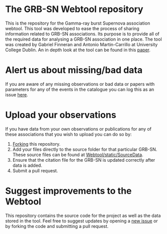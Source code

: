 # The GRB-SN Webtool repository
This is the repository for the Gamma-ray burst Supernova association webtool. This tool was developed to ease the process of sharing information related to GRB-SN associations. Its purpose is to provide all of the required data for analysing a GRB-SN association in one place. The tool was created by Gabriel Finneran and Antonio Martin-Carrillo at University College Dublin. An in depth look at the tool can be found in this [paper]().

# Alert us about missing/bad data
If you are aware of any missing observations or bad data or papers with parameters for any of the events in the catalogue you can log this as an issue [here](https://github.com/GabrielF98/GRBSNWebtool/issues/new?assignees=GabrielF98&labels=add+data&template=alert-us-about-missing-data.md&title=Missing+data+for+%3Cevent+name+here%3E). 

# Upload your observations
If you have data from your own observations or publications for any of these associations that you wish to upload you can do so by:
1. [Forking](https://github.com/GabrielF98/GRBSNWebtool/fork) this repository. 
2. Add your files directly to the source folder for that particular GRB-SN. These source files can be found at [Webtool/static/SourceData](https://github.com/GabrielF98/GRBSNWebtool/tree/master/Webtool/static/SourceData). 
3. Ensure that the citation file for the GRB-SN is updated correctly after data is added. 
4. Submit a pull request.

# Suggest improvements to the Webtool
This repository contains the source code for the project as well as the data stored in the tool. Feel free to suggest updates by opening a [new issue](https://github.com/GabrielF98/GRBSNWebtool/issues/new) or by forking the code and submitting a pull request.
